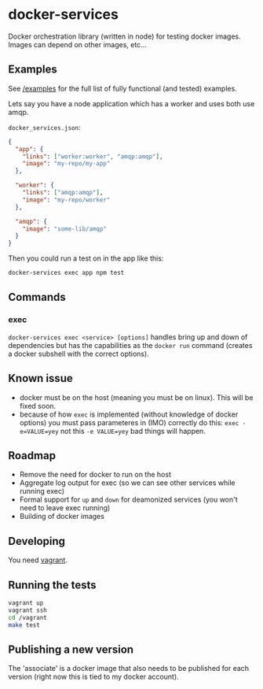 # docker-services

Docker orchestration library (written in node) for testing
docker images. Images can depend on other images, etc...

## Examples

See [/examples](/examples) for the full list of fully functional (and
tested) examples.

Lets say you have a node application which has a worker and uses both
use amqp.

`docker_services.json`:

```json
{
  "app": {
    "links": ["worker:worker", "amqp:amqp"],
    "image": "my-repo/my-app"
  },

  "worker": {
    "links": ["amqp:amqp"],
    "image": "my-repo/worker"
  },

  "amqp": {
    "image": "some-lib/amqp"
  }
}

```

Then you could run a test on in the app like this:

```sh
docker-services exec app npm test
```

## Commands

### exec

`docker-services exec <service> [options]` handles bring up and down of dependencies but has the capabilities as the `docker run` command (creates a docker subshell with the correct options).


## Known issue

  - docker must be on the host (meaning you must be on linux). This will be fixed soon.
  - because of how `exec` is implemented (without knowledge of docker options) you must pass parameteres in (IMO)
    correctly do this: `exec -e=VALUE=yey` not this `-e VALUE=yey` bad things will happen.

## Roadmap

  - Remove the need for docker to run on the host
  - Aggregate log output for exec (so we can see other services while running exec)
  - Formal support for `up` and `down` for deamonized services (you won't need to leave exec running)
  - Building of docker images

## Developing

You need [vagrant](http://www.vagrantup.com/).

## Running the tests

```sh
vagrant up
vagrant ssh
cd /vagrant
make test
```

## Publishing a new version

The 'associate' is a docker image that also needs to be published
for each version (right now this is tied to my docker account).
